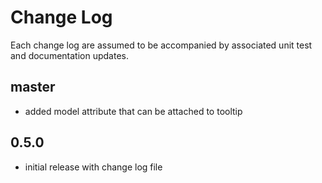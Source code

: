 # Change Log

Each change log are assumed to be accompanied by associated unit test and documentation updates.

## master

- added model attribute that can be attached to tooltip

## 0.5.0

- initial release with change log file
